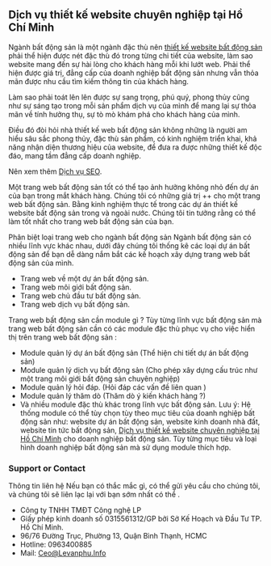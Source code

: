 ## Dịch vụ thiết kế website chuyên nghiệp tại Hồ Chí Minh

Ngành bất động sản là một ngành đặc thù nên <a href="https://lptech.asia/dich-vu/thiet-ke-website-bat-dong-san-hien-dai">thiết kế website bất động sản</a> phải thể hiện được nét đặc thù đó trong từng chi tiết của website, làm sao website mang đến sự hài lòng cho khách hàng mỗi khi lướt web. Phải thể hiện được giá trị, đẳng cấp của doanh nghiệp bất động sản nhưng vẫn thỏa mãn được nhu cầu tìm kiếm thông tin của khách hàng.

Làm sao phải toát lên lên được sự sang trọng, phú quý, phong thủy cũng như sự sáng tạo trong mỗi sản phẩm dịch vụ của mình để mang lại sự thỏa mãn về tính hưởng thụ, sự tò mò khám phá cho khách hàng của mình.

Điều đó đòi hỏi nhà thiết kế web bất động sản không những là người am hiểu sâu sắc phong thủy, đặc thù sản phẩm, có kinh nghiệm triển khai, khả năng nhận diện thương hiệu của website, để đưa ra được những thiết kế độc đáo, mang tầm đẳng cấp doanh nghiệp.

Nên xem thêm <a href="https://lptech.asia/dich-vu/dich-vu-seo">Dịch vụ SEO</a>.

Một trang web bất động sản tốt có thể tạo ảnh hưởng không nhỏ đến dự án của bạn trong mắt khách hàng. Chúng tôi có những giá trị ++ cho một trang web bất động sản. Bằng kinh nghiệm thực tế trong các dự án thiết kế website bất động sản trong và ngoài nước. Chúng tôi tin tưởng rằng có thể làm tốt nhất cho trang web bất động sản của bạn.

Phân biệt loại trang web cho ngành bất động sản
Ngành bất động sản có nhiều lĩnh vực khác nhau, dưới đây chúng tôi thống kê các loại dự án bất động sản để bạn dễ dàng nắm bắt các kế hoạch xây dựng trang web bất động sản của mình.
- Trang web về một dự án bất động sản.
- Trang web môi giới bất động sản.
- Trang web chủ đầu tư bất động sản.
- Trang web dịch vụ bất động sản.

Trang web bất động sản cần module gì ?
Tùy từng lĩnh vực bất động sản mà trang web bất động sản cần có các module đặc thù phục vụ cho việc hiển thị trên trang web bất động sản :
- Module quản lý dự án bất động sản (Thể hiện chi tiết dự án bất động sản)
- Module quản lý dịch vụ bất động sản (Cho phép xây dựng cấu trúc như một trang môi giới bất động sản chuyên nghiệp)
- Module quản lý hỏi đáp. (Hỏi đáp các vấn đề liên quan )
- Module quản lý thăm dò (Thăm dò ý kiến khách hàng ?)
- Và nhiều module đặc thù khác trong lĩnh vực bất động sản.
Lưu ý: Hệ thống module có thể tùy chọn tùy theo mục tiêu của doanh nghiệp bất động sản như: website dự án bất động sản, website kinh doanh nhà đất, website tin tức bất động sản, <a href="https://lptech.asia/dich-vu/dich-vu-thiet-ke-website-chuyen-nghiep-tai-ho-chi-minh">Dịch vụ thiết kế website chuyên nghiệp tại Hồ Chí Minh</a> cho doanh nghiệp bất động sản. Tùy từng mục tiêu và loại hình doanh nghiệp bất động sản mà sử dụng module thích hợp.
### Support or Contact
Thông tin liên hệ
Nếu bạn có thắc mắc gì, có thể gửi yêu cầu cho chúng tôi, và chúng tôi sẽ liên lạc lại với bạn sớm nhất có thể .

- Công ty TNHH TMĐT Công nghệ LP
- Giấy phép kinh doanh số 0315561312/GP bởi Sở Kế Hoạch và Đầu Tư TP. Hồ Chí Minh.
- 96/76 Đường Trục, Phường 13, Quận Bình Thạnh, HCMC
- Hotline: 0963400885
- Mail: Ceo@Levanphu.Info
